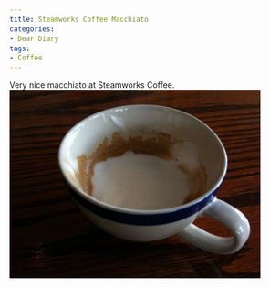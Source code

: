 ```yaml
---
title: Steamworks Coffee Macchiato
categories:
- Dear Diary
tags:
- Coffee
---
```


Very nice macchiato at Steamworks Coffee.
[![](/assets/posts/2009/l_2048_1536_4831E86C-6DC2-4B99-BC74-3AFEF72B2E07-440x330.jpg)](http://thingelstad.com/s/steamworks-coffee-macchiato/l_2048_1536_4831e86c-6dc2-4b99-bc74-3afef72b2e07-jpeg/img)
